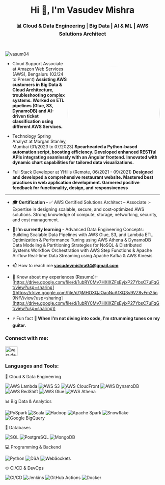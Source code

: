 <h1 align="center">Hi 👋, I'm Vasudev Mishra</h1>
<h3 align="center">📊 Cloud & Data Engineering | Big Data | AI & ML | AWS Solutions Architect</h3>

<br>

<img align="right" alt="coding" width="300" 
     style="border-radius: 50%; position: relative; top: 50px;" 
     src="https://i.pinimg.com/originals/bd/4e/d3/bd4ed327189c2a56695beb91cd534570.gif">

<p align="left"> <img src="https://komarev.com/ghpvc/?username=vasum04&label=Profile%20views&color=0e75b6&style=flat" alt="vasum04" /> </p>

- Cloud Support Associate at Amazon Web Services (AWS), Bengaluru (02/24 to Present) **Assisting AWS customers in Big Data & Cloud Architecture, troubleshooting complex systems.
Worked on ETL pipelines (Glue, S3, DynamoDB) and AI-driven ticket classification using different AWS Services.**

- Technology Spring Analyst at Morgan Stanley, Mumbai (01/2023 to 07/2023) **Spearheaded a Python-based automation script, boosting efficiency.
Developed enhanced RESTful APIs integrating seamlessly with an Angular frontend. Innovated with dynamic chart capabilities for tailored data visualizations.**

- Full Stack Developer at YHills (Remote, 06/2021 - 09/2021) **Designed and developed a comprehensive restaurant website. Mastered best practices in web application development. Garnered positive feedback for functionality, design, and responsiveness**

---

- **🎓 Certification -**
✅ AWS Certified Solutions Architect – Associate :-
Expertise in designing scalable, secure, and cost-optimized AWS solutions.
Strong knowledge of compute, storage, networking, security, and cost management.

- **📖 I’m currently learning -** 
Advanced Data Engineering Concepts:
Building Scalable Data Pipelines with AWS Glue, S3, and Lambda
ETL Optimization & Performance Tuning using AWS Athena & DynamoDB
Data Modeling & Partitioning Strategies for NoSQL & Distributed Systems
Workflow Orchestration with AWS Step Functions & Apache Airflow
Real-time Data Streaming using Apache Kafka & AWS Kinesis

- 📫 How to reach me **vasudevmishra04@gmail.com**

- 📄 Know about my experiences (Resume):- [https://drive.google.com/file/d/1ubRY0Mv7HXlXZFsEyjxP27YbsC7uFqGt/view?usp=sharing]([https://drive.google.com/file/d/1jMHOXQJOaoNuAfXQ3v9VZ8vFm25n9NfV/view?usp=sharing](https://drive.google.com/file/d/1ubRY0Mv7HXlXZFsEyjxP27YbsC7uFqGt/view?usp=sharing))

- ⚡ Fun fact **🎸 When I'm not diving into code, I'm strumming tunes on my guitar.**

<h3 align="left">Connect with me:</h3>
<p align="left">
<a href="https://linkedin.com/in/vasudevmishra" target="blank"><img align="center" src="https://raw.githubusercontent.com/rahuldkjain/github-profile-readme-generator/master/src/images/icons/Social/linked-in-alt.svg" alt="vasudevmishra" height="30" width="40" /></a>
</p>

<h3 align="left">Languages and Tools:</h3>
🚀 Cloud & Data Engineering
<p align="left"> <img src="https://img.shields.io/badge/AWS_Lambda-FF9900?style=for-the-badge&logo=amazonaws&logoColor=white" alt="AWS Lambda" /> <img src="https://img.shields.io/badge/AWS_S3-569A31?style=for-the-badge&logo=amazons3&logoColor=white" alt="AWS S3" /> <img src="https://img.shields.io/badge/AWS_CloudFront-232F3E?style=for-the-badge&logo=amazonaws&logoColor=white" alt="AWS CloudFront" /> <img src="https://img.shields.io/badge/AWS_DynamoDB-4053D6?style=for-the-badge&logo=amazondynamodb&logoColor=white" alt="AWS DynamoDB" /> <img src="https://img.shields.io/badge/AWS_Redshift-CC0000?style=for-the-badge&logo=amazonaws&logoColor=white" alt="AWS RedShift" /> <img src="https://img.shields.io/badge/AWS_Glue-FF9900?style=for-the-badge&logo=amazonaws&logoColor=white" alt="AWS Glue" /> <img src="https://img.shields.io/badge/AWS_Athena-232F3E?style=for-the-badge&logo=amazonaws&logoColor=white" alt="AWS Athena" /> </p>
📊 Big Data & Analytics
<p align="left"> <img src="https://img.shields.io/badge/PySpark-1F77B4?style=for-the-badge&logo=apache-spark&logoColor=white" alt="PySpark" /> <img src="https://img.shields.io/badge/Scala-DC322F?style=for-the-badge&logo=scala&logoColor=white" alt="Scala" /> <img src="https://img.shields.io/badge/Hadoop-66CCFF?style=for-the-badge&logo=apachehadoop&logoColor=white" alt="Hadoop" /> <img src="https://img.shields.io/badge/Apache_Spark-FEAA2D?style=for-the-badge&logo=apachespark&logoColor=white" alt="Apache Spark" /> <img src="https://img.shields.io/badge/Snowflake-29B5E8?style=for-the-badge&logo=snowflake&logoColor=white" alt="Snowflake" /> <img src="https://img.shields.io/badge/BigQuery-669DF6?style=for-the-badge&logo=google-cloud&logoColor=white" alt="Google BigQuery" /> </p>
💾 Databases
<p align="left"> <img src="https://img.shields.io/badge/SQL-4479A1?style=for-the-badge&logo=postgresql&logoColor=white" alt="SQL" /> <img src="https://img.shields.io/badge/PostgreSQL-336791?style=for-the-badge&logo=postgresql&logoColor=white" alt="PostgreSQL" /> <img src="https://img.shields.io/badge/MongoDB-47A248?style=for-the-badge&logo=mongodb&logoColor=white" alt="MongoDB" /> </p>
💻 Programming & Backend
<p align="left"> <img src="https://img.shields.io/badge/Python-3776AB?style=for-the-badge&logo=python&logoColor=white" alt="Python" /> <img src="https://img.shields.io/badge/Data%20Structures%20&%20Algorithms-FF4500?style=for-the-badge&logo=codeforces&logoColor=white" alt="DSA" /> <img src="https://img.shields.io/badge/WebSockets-000000?style=for-the-badge&logo=websocket&logoColor=white" alt="WebSockets" /> </p>
⚙️ CI/CD & DevOps
<p align="left"> <img src="https://img.shields.io/badge/CI/CD-000000?style=for-the-badge&logo=githubactions&logoColor=white" alt="CI/CD" /> <img src="https://img.shields.io/badge/Jenkins-D24939?style=for-the-badge&logo=jenkins&logoColor=white" alt="Jenkins" /> <img src="https://img.shields.io/badge/GitHub_Actions-2088FF?style=for-the-badge&logo=githubactions&logoColor=white" alt="GitHub Actions" /> <img src="https://img.shields.io/badge/Docker-2496ED?style=for-the-badge&logo=docker&logoColor=white" alt="Docker" /> </p>

